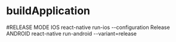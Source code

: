 # buildApplication
#RELEASE MODE
IOS
react-native run-ios --configuration Release
ANDROID
react-native run-android --variant=release
